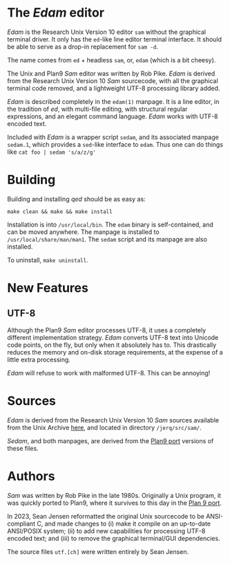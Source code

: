 The _Edam_ editor
=================

_Edam_ is the Research Unix Version 10 editor `sam` without
the graphical terminal driver. It only has the `ed`-like
line editor terminal interface. It should be able to serve
as a drop-in replacement for `sam -d`.

The name comes from `ed` + headless `sam`,
or, `edam` (which is a bit cheesy).

The Unix and Plan9 _Sam_
editor was written by Rob Pike. _Edam_ is derived from the
Research Unix Version 10 _Sam_ sourcecode, with all the
graphical terminal code removed, and a lightweight UTF-8
processing library added.

_Edam_ is described completely in the `edam(1)` manpage. It is a line
editor, in the tradition of _ed_, with multi-file editing, with
structural regular expressions, and an elegant command language.
_Edam_ works with UTF-8 encoded text.

Included with _Edam_ is a wrapper script `sedam`, and its associated manpage
`sedam.1`, which provides a `sed`-like interface to `edam`. Thus one
can do things like `cat foo | sedam 's/a/z/g'`

Building
========

Building and installing _qed_ should be as easy as:

    make clean && make && make install

Installation is into `/usr/local/bin`. The `edam` binary is
self-contained, and can be moved anywhere. The manpage is
installed to `/usr/local/share/man/man1`. The `sedam` script
and its manpage are also installed.

To uninstall, `make uninstall`.

New Features
============

UTF-8
-----

Although the Plan9 _Sam_ editor processes UTF-8, it uses
a completely different implementation strategy. _Edam_
converts UTF-8 text into Unicode code points, on the fly,
but only when it absolutely has to. This drastically reduces the memory
and on-disk storage requirements, at the expense of a little extra
processing. 

_Edam_ will refuse to work with malformed UTF-8. This can be annoying! 

Sources
=======

_Edam_ is derived from the Research Unix Version 10 _Sam_
sources available from the Unix Archive [here][1], and located
in directory `/jerq/src/sam/`.

[1]: https://www.tuhs.org/Archive/Distributions/Research/Norman_v10/

_Sedam_, and both manpages, are derived from the [Plan9 port][2]
versions of these files.

[2]: https://github.com/9fans/plan9port

Authors
=======

_Sam_ was written by Rob Pike in the late 1980s. Originally a Unix
program, it was quickly ported to Plan9, where it survives to this day
in the [Plan 9 port][2].

In 2023, Sean Jensen reformatted the original Unix
sourcecode to be ANSI-compliant C, and made changes to (i) make
it compile on an up-to-date ANSI/POSIX system; (ii) to add new
capabilities for processing UTF-8 encoded text; and (iii) to
remove the graphical terminal/GUI dependencies.

The source files `utf.[ch]` were written entirely
by Sean Jensen.

